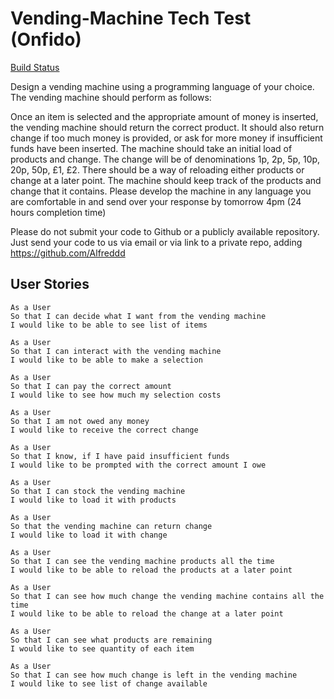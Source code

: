 Vending-Machine Tech Test (Onfido)
==================
[Build Status](https://travis-ci.com/bpourian/vending-machine.svg?token=pbZE7sGYsn5RyUv9ZzzN&branch=master)


Design a vending machine using a programming language of your choice. The vending machine should perform as follows:

Once an item is selected and the appropriate amount of money is inserted, the vending machine should return the correct product.
It should also return change if too much money is provided, or ask for more money if insufficient funds have been inserted.
The machine should take an initial load of products and change. The change will be of denominations 1p, 2p, 5p, 10p, 20p, 50p, £1, £2.
There should be a way of reloading either products or change at a later point.
The machine should keep track of the products and change that it contains.
Please develop the machine in any language you are comfortable in and send over your response by tomorrow 4pm (24 hours completion time)

Please do not submit your code to Github or a publicly available repository. Just send your code to us via email or via link to a private repo, adding https://github.com/Alfreddd​

User Stories
---------
```
As a User
So that I can decide what I want from the vending machine
I would like to be able to see list of items
```

```
As a User
So that I can interact with the vending machine
I would like to be able to make a selection

```

```
As a User
So that I can pay the correct amount
I would like to see how much my selection costs
```

```
As a User
So that I am not owed any money
I would like to receive the correct change

```

```
As a User
So that I know, if I have paid insufficient funds
I would like to be prompted with the correct amount I owe
```

```
As a User
So that I can stock the vending machine
I would like to load it with products
```

```
As a User
So that the vending machine can return change
I would like to load it with change
```
```
As a User
So that I can see the vending machine products all the time
I would like to be able to reload the products at a later point
```
```
As a User
So that I can see how much change the vending machine contains all the time
I would like to be able to reload the change at a later point
```

```
As a User
So that I can see what products are remaining
I would like to see quantity of each item
```

```
As a User
So that I can see how much change is left in the vending machine
I would like to see list of change available
```
